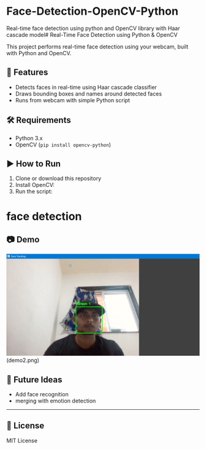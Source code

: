 # Face-Detection-OpenCV-Python
Real-time face detection using python and OpenCV library with Haar cascade model# Real-Time Face Detection using Python & OpenCV

This project performs real-time face detection using your webcam, built with Python and OpenCV.

## 🔧 Features
- Detects faces in real-time using Haar cascade classifier
- Draws bounding boxes and names around detected faces
- Runs from webcam with simple Python script

## 🛠 Requirements
- Python 3.x
- OpenCV (`pip install opencv-python`)

## ▶️ How to Run
1. Clone or download this repository
2. Install OpenCV:
3. Run the script:



# face detection


## 📷 Demo
![](demo1.png)(demo2.png)

## 🚀 Future Ideas
- Add face recognition
- merging with emotion detection

---

## 📄 License
MIT License



